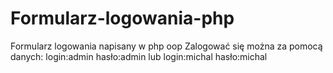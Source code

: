 # Formularz-logowania-php
Formularz logowania napisany w php oop
Zalogować się można za pomocą danych:
login:admin
hasło:admin
lub
login:michal
hasło:michal
